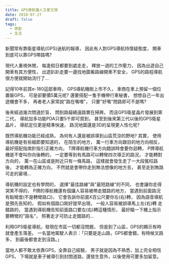 ```yaml
---
title: GPS導航讓人又愛又恨
date: 2010-07-27
draft: false
tags:
  - 原創
  - 生活
---
```

新聞常有靠衛星導航(GPS)迷航的報導，
因此有人對GPS導航持懷疑態度，
開車到底可以靠GPS帶路嗎?

現代人重視休閒，
每逢假日都要到處走走，
釋放一週的工作壓力，
因為出遊自己開車有其方便性，
出遊趴趴走要一邊找地圖看路線開車不安全，
GPS的路程導航很方便就開始流行了...

記得10年前買e-180這部車時，
GPS導航機剛上市不久，
車商在車上預留一個位置裝GPS，
可是卻要價5萬元呢?
還要搭配一隻手機帶行車秘書，
想想自己一年出遊機會不多，
再者老人家常說"路在嘴哩"，
只要"好嘴"問路即可不是嗎?

後來經過幾次問道於盲，
問到路癡繞遠路實在掃興，
而且GPS衛星晶片發展到第二代，
導航加多功能PDA只要5千即可買到，
甚至到後來第三代以後的GPS衛星晶片，
導航定位更是精準快速，
路況地圖還是3D的呈現更人性化呢?

既然導航機功能已經成熟，
為何有人還是被誤導到山區荒涼的野地?
其實，
使用導航機是有些細節要知道的，
在陌生的地方，
萬一行車方向跟目的地方向相反，
最好搭配指南針指引正確方向，
T牌導航機行車方向錯誤時會要你迴轉，
P牌導航機是不會叫你向後轉的，
一定要等到有馬路可以轉彎四次導正的路況，
才能轉對方向的，
萬一在山區或是附近只有一條馬路，
這樣就會發生走了一大段冤枉路後，
才能轉為正確方向，
不然就是會帶你走到無法想像的地方去，
甚至走到無路可走的窘境...

導航機的設定也有學問的，
選擇"最佳路線"與"最短路線"的不同，
也會讓你走得哭笑不得的，
P牌的導航機還有個讓人容易被帶走錯路的地方，
當遇到前面路況有點彎度(不是轉彎路口)，
它會告訴你前面X百公尺要你左(右)轉，
因為語音導航是預先告知的，
假如有個路口剛好提早出現，
一般人容易被誤導馬上左(右)轉 走錯路的，
當遇到導航機告知前面路口要左(右)轉這種情形，
最好瞄一下機上指示要轉彎的"路名"，
照著走才可防止走錯路的...

利用GPS衛星導航，發現在市區一切都沒問題，
但是到了山區，GPS的顯示有時就會產生落差。
一名當地駕駛人表示：「只要是走山路，GPS都會錯，有時候叉路多，
到最後都會走到沒路。」 

當地人都不敢太依靠GPS，全靠自己經驗，
男子就是因為不熟悉，加上完全相信GPS，
下場就是車子被導引到封閉道路，還發生意外，以後使用可要多加留意。